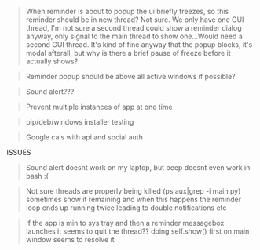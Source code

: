 > When reminder is about to popup the ui briefly freezes, so this reminder should be in new thread?
Not sure. We only have one GUI thread, I'm not sure a second thread could show a reminder dialog anyway, only signal
to the main thread to show one...Would need a second GUI thread. It's kind of fine anyway that the popup blocks, it's modal
afterall, but why is there a brief pause of freeze before it actually shows?

> Reminder popup should be above all active windows if possible?

> Sound alert???

> Prevent multiple instances of app at one time

> pip/deb/windows installer testing

> Google cals with api and social auth


ISSUES

> Sound alert doesnt work on my laptop, but beep doesnt even work in bash :(

> Not sure threads are properly being killed (ps aux|grep -i main.py)
  sometimes show it remaining and when this happens the reminder loop
  ends up running twice leading to double notifications etc

> If the app is min to sys tray and then a reminder messagebox launches it
  seems to quit the thread?? doing self.show() first on main window seems to resolve it



